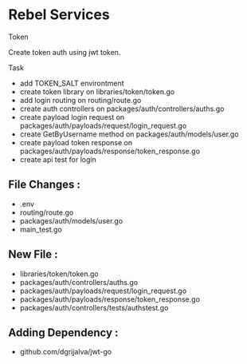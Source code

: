 # Rebel Services

Token

Create token auth using jwt token.

Task
- add TOKEN_SALT environtment
- create token library on libraries/token/token.go
- add login routing on routing/route.go
- create auth controllers on packages/auth/controllers/auths.go
- create payload login request on packages/auth/payloads/request/login_request.go
- create GetByUsername method on packages/auth/models/user.go
- create payload token response on packages/auth/payloads/response/token_response.go
- create api test for login
 

## File Changes :
- .env
- routing/route.go
- packages/auth/models/user.go
- main_test.go

## New File :
- libraries/token/token.go
- packages/auth/controllers/auths.go
- packages/auth/payloads/request/login_request.go
- packages/auth/payloads/response/token_response.go
- packages/auth/controllers/tests/authstest.go

## Adding Dependency :
- github.com/dgrijalva/jwt-go
